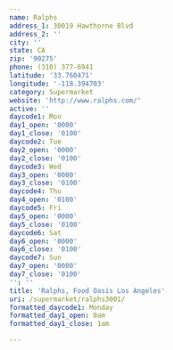 ```yaml
---
name: Ralphs
address_1: 30019 Hawthorne Blvd
address_2: ''
city: ''
state: CA
zip: '90275'
phone: (310) 377-6941
latitude: '33.760471'
longitude: '-118.394703'
category: Supermarket
website: 'http://www.ralphs.com/'
active: ''
daycode1: Mon
day1_open: '0000'
day1_close: '0100'
daycode2: Tue
day2_open: '0000'
day2_close: '0100'
daycode3: Wed
day3_open: '0000'
day3_close: '0100'
daycode4: Thu
day4_open: '0100'
daycode5: Fri
day5_open: '0000'
day5_close: '0100'
daycode6: Sat
day6_open: '0000'
day6_close: '0100'
daycode7: Sun
day7_open: '0000'
day7_close: '0100'
'': ''
title: 'Ralphs, Food Oasis Los Angeles'
uri: /supermarket/ralphs3001/
formatted_daycode1: Monday
formatted_day1_open: 0am
formatted_day1_close: 1am

---
```

